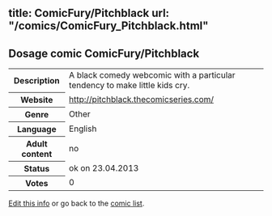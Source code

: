 title: ComicFury/Pitchblack
url: "/comics/ComicFury_Pitchblack.html"
---
Dosage comic ComicFury/Pitchblack
-----------------------------------------

<table class="comicinfo">
<tr>
<th>Description</th><td>A black comedy webcomic with a particular tendency to make little kids cry.</td>
</tr>
<tr>
<th>Website</th><td><a href="http://pitchblack.thecomicseries.com/">http://pitchblack.thecomicseries.com/</a></td>
</tr>
<tr>
<th>Genre</th><td>Other</td>
</tr>
<tr>
<th>Language</th><td>English</td>
</tr>
<tr>
<th>Adult content</th><td>no</td>
</tr>
<tr>
<th>Status</th><td>ok on 23.04.2013</td>
</tr>
<tr>
<th>Votes</th><td>0</div></td>
</tr>
</table>

[Edit this info](/comics/ComicFury_Pitchblack_edit.html) or go back to the [comic list](../comic-index.html).
